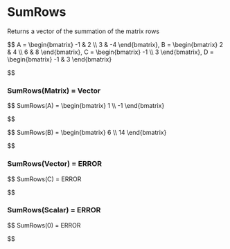 # SumRows

Returns a vector of the summation of the matrix rows


$$
A = \begin{bmatrix}
    -1 & 2          \\\\
    3 & -4
\end{bmatrix}, 
B = \begin{bmatrix}
    2 & 4          \\\\
    6 & 8
\end{bmatrix}, 
C = \begin{bmatrix}
    -1 \\\\
    3
\end{bmatrix}, 
D = \begin{bmatrix}
    -1 & 3
\end{bmatrix}

$$

### SumRows(Matrix) = Vector


$$
SumRows(A) = \begin{bmatrix}
     1 \\\\
    -1
\end{bmatrix}

$$


$$
SumRows(B) = \begin{bmatrix}
    6 \\\\
    14
\end{bmatrix}

$$

### SumRows(Vector) = ERROR


$$
SumRows(C) = ERROR

$$

### SumRows(Scalar) = ERROR

$$
SumRows(0) = ERROR

$$
